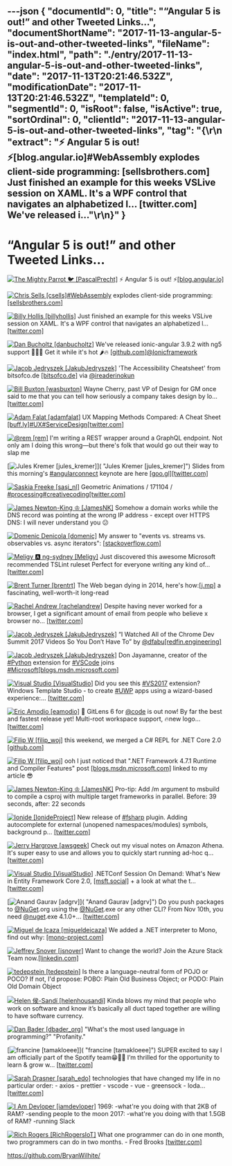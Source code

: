 ---json
{
  "documentId": 0,
  "title": "“Angular 5 is out!” and other Tweeted Links…",
  "documentShortName": "2017-11-13-angular-5-is-out-and-other-tweeted-links",
  "fileName": "index.html",
  "path": "./entry/2017-11-13-angular-5-is-out-and-other-tweeted-links",
  "date": "2017-11-13T20:21:46.532Z",
  "modificationDate": "2017-11-13T20:21:46.532Z",
  "templateId": 0,
  "segmentId": 0,
  "isRoot": false,
  "isActive": true,
  "sortOrdinal": 0,
  "clientId": "2017-11-13-angular-5-is-out-and-other-tweeted-links",
  "tag": "{\r\n  \"extract\": \"⚡️ Angular 5 is out! ⚡️[blog.angular.io]#WebAssembly explodes client-side programming: [sellsbrothers.com] Just finished an example for this weeks VSLive session on XAML. It's a WPF control that navigates an alphabetized l… [twitter.com] We've released i...\"\r\n}"
}
---

# “Angular 5 is out!” and other Tweeted Links…

[<img alt="The Mighty Parrot 🐦 [PascalPrecht]" src="https://songhay.blob.core.windows.net/shared-social-twitter/PascalPrecht.jpg">](http://thoughtram.io/ "The Mighty Parrot 🐦 [PascalPrecht]") ⚡️ Angular 5 is out! ⚡️[[blog.angular.io]](https://blog.angular.io/version-5-0-0-of-angular-now-available-37e414935ced)

[<img alt="Chris Sells [csells]" src="https://songhay.blob.core.windows.net/shared-social-twitter/csells.jpg">](http://sellsbrothers.com/ "Chris Sells [csells]")[#WebAssembly](http://twitter.com/search?q=%23WebAssembly) explodes client-side programming: [[sellsbrothers.com]](http://sellsbrothers.com/webassembly-explodes-client-side-programming)

[<img alt="Billy Hollis [billyhollis]" src="https://songhay.blob.core.windows.net/shared-social-twitter/billyhollis.jpg">](http://billyhollis.me/ "Billy Hollis [billyhollis]") Just finished an example for this weeks VSLive session on XAML. It's a WPF control that navigates an alphabetized l… [[twitter.com]](https://twitter.com/i/web/status/929393089210404870)

[<img alt="Dan Bucholtz [danbucholtz]" src="https://songhay.blob.core.windows.net/shared-social-twitter/danbucholtz.jpg">](http://www.ionicframework.com/ "Dan Bucholtz [danbucholtz]") We've released ionic-angular 3.9.2 with ng5 support 🎉😍🎉 Get it while it's hot 🌶️🔥 [[github.com]](https://github.com/ionic-team/ionic/releases/tag/v3.9.2)[@Ionicframework](http://twitter.com/Ionicframework)

[<img alt="Jacob Jedryszek [JakubJedryszek]" src="https://songhay.blob.core.windows.net/shared-social-twitter/JakubJedryszek.jpg">](http://www.jj09.net/ "Jacob Jedryszek [JakubJedryszek]") 'The Accessibility Cheatsheet' from bitsofco.de [[bitsofco.de]](https://bitsofco.de/the-accessibility-cheatsheet/) via [@ireaderinokun](http://twitter.com/ireaderinokun)

[<img alt="Bill Buxton [wasbuxton]" src="https://songhay.blob.core.windows.net/shared-social-twitter/wasbuxton.jpg">](http://www.billbuxton.com/ "Bill Buxton [wasbuxton]") Wayne Cherry, past VP of Design for GM once said to me that you can tell how seriously a company takes design by lo… [[twitter.com]](https://twitter.com/i/web/status/929015385751404544)

[<img alt="Adam Falat [adamfalat]" src="https://songhay.blob.core.windows.net/shared-social-twitter/adamfalat.png">](https://www.athenahealth.com/ "Adam Falat [adamfalat]") UX Mapping Methods Compared: A Cheat Sheet [[buff.ly]](https://buff.ly/2lXyQhn)[#UX](http://twitter.com/search?q=%23UX)[#ServiceDesign](http://twitter.com/search?q=%23ServiceDesign)[[twitter.com]](https://twitter.com/adamfalat/status/927604870303055874/photo/1)

[<img alt="@rem [rem]" src="https://songhay.blob.core.windows.net/shared-social-twitter/rem.jpeg">](http://remysharp.com/ "@rem [rem]") I'm writing a REST wrapper around a GraphQL endpoint. Not only am I doing this wrong—but there's folk that would go out their way to slap me

[<img alt="Jules Kremer [jules_kremer]" src="https://songhay.blob.core.windows.net/shared-social-twitter/jules_kremer.jpg">]( "Jules Kremer [jules_kremer]") Slides from this morning's [#angularconnect](http://twitter.com/search?q=%23angularconnect) keynote are here [[goo.gl]](https://goo.gl/17o7nS)[[twitter.com]](https://twitter.com/jules_kremer/status/927906921369219072/photo/1)

[<img alt="Saskia Freeke [sasj_nl]" src="https://songhay.blob.core.windows.net/shared-social-twitter/sasj_nl.jpeg">](http://www.sasj.nl/ "Saskia Freeke [sasj_nl]") Geometric Animations / 171104 / [#processing](http://twitter.com/search?q=%23processing)[#creativecoding](http://twitter.com/search?q=%23creativecoding)[[twitter.com]](https://twitter.com/sasj_nl/status/926850504923189249/photo/1)

[<img alt="James Newton-King ♔ [JamesNK]" src="https://songhay.blob.core.windows.net/shared-social-twitter/JamesNK.jpeg">](http://james.newtonking.com/ "James Newton-King ♔ [JamesNK]") Somehow a domain works while the DNS record was pointing at the wrong IP address - except over HTTPS DNS: I will never understand you 😕

[<img alt="Domenic Denicola [domenic]" src="https://songhay.blob.core.windows.net/shared-social-twitter/domenic.jpg">](https://blog.domenic.me/ "Domenic Denicola [domenic]") My answer to "events vs. streams vs. observables vs. async iterators": [[stackoverflow.com]](https://stackoverflow.com/a/47214496/3191)

[<img alt="Meligy 🅰️ ng-sydney [Meligy]" src="https://songhay.blob.core.windows.net/shared-social-twitter/Meligy.jpeg">](https://www.gurustop.net/ "Meligy 🅰️ ng-sydney [Meligy]") Just discovered this awesome Microsoft recommended TSLint ruleset Perfect for everyone writing any kind of… [[twitter.com]](https://twitter.com/i/web/status/928836644852998144)

[<img alt="Brent Turner [brentrt]" src="https://songhay.blob.core.windows.net/shared-social-twitter/brentrt.jpg">](http://aboutbrent.com/ "Brent Turner [brentrt]") The Web began dying in 2014, here's how:[[j.mp]](http://j.mp/2zgcpab) a fascinating, well-worth-it long-read

[<img alt="Rachel Andrew [rachelandrew]" src="https://songhay.blob.core.windows.net/shared-social-twitter/rachelandrew.jpg">](https://rachelandrew.co.uk/ "Rachel Andrew [rachelandrew]") Despite having never worked for a browser, I get a significant amount of email from people who believe x browser no… [[twitter.com]](https://twitter.com/i/web/status/929454609776742401)

[<img alt="Jacob Jedryszek [JakubJedryszek]" src="https://songhay.blob.core.windows.net/shared-social-twitter/JakubJedryszek.jpg">](http://www.jj09.net/ "Jacob Jedryszek [JakubJedryszek]") “I Watched All of the Chrome Dev Summit 2017 Videos So You Don’t Have To” by [@dfabu](http://twitter.com/dfabu)[[redfin.engineering]](https://redfin.engineering/i-watched-all-of-the-chrome-dev-summit-2017-videos-so-you-dont-have-to-9b62a593c3cb)

[<img alt="Jacob Jedryszek [JakubJedryszek]" src="https://songhay.blob.core.windows.net/shared-social-twitter/JakubJedryszek.jpg">](http://www.jj09.net/ "Jacob Jedryszek [JakubJedryszek]") Don Jayamanne, creator of the [#Python](http://twitter.com/search?q=%23Python) extension for [#VSCode](http://twitter.com/search?q=%23VSCode) joins [#Microsoft](http://twitter.com/search?q=%23Microsoft)[[blogs.msdn.microsoft.com]](https://blogs.msdn.microsoft.com/pythonengineering/2017/11/09/don-jayamanne-joins-microsoft/)

[<img alt="Visual Studio [VisualStudio]" src="https://songhay.blob.core.windows.net/shared-social-twitter/VisualStudio.jpg">](http://www.visualstudio.com/ "Visual Studio [VisualStudio]") Did you see this [#VS2017](http://twitter.com/search?q=%23VS2017) extension? Windows Template Studio - to create [#UWP](http://twitter.com/search?q=%23UWP) apps using a wizard-based experience:… [[twitter.com]](https://twitter.com/i/web/status/925785015673344001)

[<img alt="Eric Amodio [eamodio]" src="https://songhay.blob.core.windows.net/shared-social-twitter/eamodio.png">](http://github.com/eamodio "Eric Amodio [eamodio]") 📣 GitLens 6 for [@code](http://twitter.com/code) is out now! By far the best and fastest release yet! Multi-root workspace support, 🔥new logo… [[twitter.com]](https://twitter.com/i/web/status/928494619125600256)

[<img alt="Filip W [filip_woj]" src="https://songhay.blob.core.windows.net/shared-social-twitter/filip_woj.jpg">](http://www.strathweb.com/ "Filip W [filip_woj]") this weekend, we merged a C# REPL for .NET Core 2.0 [[github.com]](https://github.com/filipw/dotnet-script/pull/163)

[<img alt="Filip W [filip_woj]" src="https://songhay.blob.core.windows.net/shared-social-twitter/filip_woj.jpg">](http://www.strathweb.com/ "Filip W [filip_woj]") ooh I just noticed that ".NET Framework 4.7.1 Runtime and Compiler Features" post [[blogs.msdn.microsoft.com]](https://blogs.msdn.microsoft.com/dotnet/2017/09/28/net-framework-4-7-1-runtime-and-compiler-features/) linked to my article 😎

[<img alt="James Newton-King ♔ [JamesNK]" src="https://songhay.blob.core.windows.net/shared-social-twitter/JamesNK.jpeg">](http://james.newtonking.com/ "James Newton-King ♔ [JamesNK]") Pro-tip: Add /m argument to msbuild to compile a csproj with multiple target frameworks in parallel. Before: 39 seconds, after: 22 seconds

[<img alt="Ionide [IonideProject]" src="https://songhay.blob.core.windows.net/shared-social-twitter/IonideProject.png">](http://ionide.io/ "Ionide [IonideProject]") New release of [#fsharp](http://twitter.com/search?q=%23fsharp) plugin. Adding autocomplete for external (unopened namespaces/modules) symbols, background p… [[twitter.com]](https://twitter.com/i/web/status/928036732905410560)

[<img alt="Jerry Hargrove [awsgeek]" src="https://songhay.blob.core.windows.net/shared-social-twitter/awsgeek.jpeg">](http://www.awsgeek.com/ "Jerry Hargrove [awsgeek]") Check out my visual notes on Amazon Athena. It's super easy to use and allows you to quickly start running ad-hoc q… [[twitter.com]](https://twitter.com/i/web/status/929000781654540288)

[<img alt="Visual Studio [VisualStudio]" src="https://songhay.blob.core.windows.net/shared-social-twitter/VisualStudio.jpg">](http://www.visualstudio.com/ "Visual Studio [VisualStudio]") .NETConf Session On Demand: What's New in Entity Framework Core 2.0, [[msft.social]](http://msft.social/E7awJe) + a look at what the t… [[twitter.com]](https://twitter.com/i/web/status/925862525895368704)

[<img alt="Anand Gaurav [adgrv]" src="https://songhay.blob.core.windows.net/shared-social-twitter/adgrv.jpg">]( "Anand Gaurav [adgrv]") Do you push packages to [@NuGet](http://twitter.com/NuGet).org using the [@NuGet](http://twitter.com/NuGet).exe or any other CLI? From Nov 10th, you need [@nuget](http://twitter.com/nuget).exe 4.1.0+… [[twitter.com]](https://twitter.com/i/web/status/926140980893442048)

[<img alt="Miguel de Icaza [migueldeicaza]" src="https://songhay.blob.core.windows.net/shared-social-twitter/migueldeicaza.png">](http://tirania.org/blog "Miguel de Icaza [migueldeicaza]") We added a .NET interpreter to Mono, find out why: [[mono-project.com]](http://www.mono-project.com/news/2017/11/13/mono-interpreter/)

[<img alt="Jeffrey Snover [jsnover]" src="https://songhay.blob.core.windows.net/shared-social-twitter/jsnover.jpg">](http://jsnover.com/ "Jeffrey Snover [jsnover]") Want to change the world? Join the Azure Stack Team now.[[linkedin.com]](https://www.linkedin.com/pulse/join-azure-stack-team-now-jeffrey-snover/?published=t)

[<img alt="tedepstein [tedepstein]" src="https://songhay.blob.core.windows.net/shared-social-twitter/tedepstein.jpg">](http://www.reprezen.com/ "tedepstein [tedepstein]") Is there a language-neutral form of POJO or POCO? If not, I'd propose: POBO: Plain Old Business Object; or PODO: Plain Old Domain Object

[<img alt="Helen 侯-Sandí [helenhousandi]" src="https://songhay.blob.core.windows.net/shared-social-twitter/helenhousandi.jpg">](https://helen.blog/ "Helen 侯-Sandí [helenhousandi]") Kinda blows my mind that people who work on software and know it’s basically all duct taped together are willing to have software currency.

[<img alt="Dan Bader [dbader_org]" src="https://songhay.blob.core.windows.net/shared-social-twitter/dbader_org.jpg">](https://dbader.org/ "Dan Bader [dbader_org]") "What's the most used language in programming?" "Profanity."

[<img alt="francine [tamakloeee]" src="https://songhay.blob.core.windows.net/shared-social-twitter/tamakloeee.jpg">]( "francine [tamakloeee]") SUPER excited to say I am officially part of the Spotify team😁🙌🏾 I’m thrilled for the opportunity to learn & grow w… [[twitter.com]](https://twitter.com/i/web/status/928414999479013377)

[<img alt="Sarah Drasner [sarah_edo]" src="https://songhay.blob.core.windows.net/shared-social-twitter/sarah_edo.jpg">](http://sarahdrasnerdesign.com/ "Sarah Drasner [sarah_edo]") technologies that have changed my life in no particular order: - axios - prettier - vscode - vue - greensock - loda… [[twitter.com]](https://twitter.com/i/web/status/929478677523341313)

[<img alt="I Am Devloper [iamdevloper]" src="https://songhay.blob.core.windows.net/shared-social-twitter/iamdevloper.jpeg">](http://www.urbandictionary.com/define.php?term=RTFM "I Am Devloper [iamdevloper]") 1969: -what're you doing with that 2KB of RAM? -sending people to the moon 2017: -what're you doing with that 1.5GB of RAM? -running Slack

[<img alt="Rich Rogers [RichRogersIoT]" src="https://songhay.blob.core.windows.net/shared-social-twitter/RichRogersIoT.jpg">](https://www.linkedin.com/in/richrogers "Rich Rogers [RichRogersIoT]") What one programmer can do in one month, two programmers can do in two months. - Fred Brooks [[twitter.com]](https://twitter.com/RichRogersIoT/status/928744358941257728/photo/1)

<https://github.com/BryanWilhite/>
